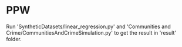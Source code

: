 # PPW

Run 'SyntheticDatasets/linear_regression.py' and 'Communities and Crime/CommunitiesAndCrimeSimulation.py' to get the result in 'result' folder.